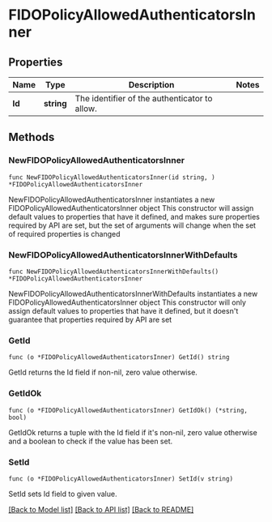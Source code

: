 # FIDOPolicyAllowedAuthenticatorsInner

## Properties

Name | Type | Description | Notes
------------ | ------------- | ------------- | -------------
**Id** | **string** | The identifier of the authenticator to allow. | 

## Methods

### NewFIDOPolicyAllowedAuthenticatorsInner

`func NewFIDOPolicyAllowedAuthenticatorsInner(id string, ) *FIDOPolicyAllowedAuthenticatorsInner`

NewFIDOPolicyAllowedAuthenticatorsInner instantiates a new FIDOPolicyAllowedAuthenticatorsInner object
This constructor will assign default values to properties that have it defined,
and makes sure properties required by API are set, but the set of arguments
will change when the set of required properties is changed

### NewFIDOPolicyAllowedAuthenticatorsInnerWithDefaults

`func NewFIDOPolicyAllowedAuthenticatorsInnerWithDefaults() *FIDOPolicyAllowedAuthenticatorsInner`

NewFIDOPolicyAllowedAuthenticatorsInnerWithDefaults instantiates a new FIDOPolicyAllowedAuthenticatorsInner object
This constructor will only assign default values to properties that have it defined,
but it doesn't guarantee that properties required by API are set

### GetId

`func (o *FIDOPolicyAllowedAuthenticatorsInner) GetId() string`

GetId returns the Id field if non-nil, zero value otherwise.

### GetIdOk

`func (o *FIDOPolicyAllowedAuthenticatorsInner) GetIdOk() (*string, bool)`

GetIdOk returns a tuple with the Id field if it's non-nil, zero value otherwise
and a boolean to check if the value has been set.

### SetId

`func (o *FIDOPolicyAllowedAuthenticatorsInner) SetId(v string)`

SetId sets Id field to given value.



[[Back to Model list]](../README.md#documentation-for-models) [[Back to API list]](../README.md#documentation-for-api-endpoints) [[Back to README]](../README.md)


